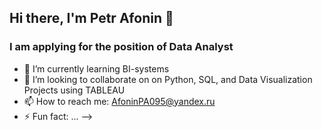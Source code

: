## Hi there, I'm Petr Afonin 👋
### I am applying for the position of Data Analyst

- 🌱 I’m currently learning BI-systems
- 👯 I’m looking to collaborate on on Python, SQL, and Data Visualization Projects using TABLEAU
- 📫 How to reach me: AfoninPA095@yandex.ru
- ⚡ Fun fact: ...
-->
